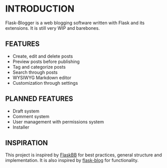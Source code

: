 # INTRODUCTION

Flask-Blogger is a web blogging software written with Flask and its extensions. 
It is still very WIP and barebones.

## FEATURES

* Create, edit and delete posts
* Preview posts before publishing
* Tag and categorize posts
* Search through posts
* WYSIWYG Markdown editor
* Customization through settings

## PLANNED FEATURES

* Draft system
* Comment system
* User management with permissions system
* Installer

## INSPIRATION

This project is inspired by [FlaskBB](https://github.com/sh4nks/flaskbb) for best practices, general structure and implementation.
It is also inspired by [flask-blog](https://github.com/dmaslov/flask-blog) for functionality.
